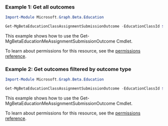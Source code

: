 ### Example 1: Get all outcomes

```powershell
Import-Module Microsoft.Graph.Beta.Education

Get-MgBetaEducationClassAssignmentSubmissionOutcome -EducationClassId $educationClassId -EducationAssignmentId $educationAssignmentId -EducationSubmissionId $educationSubmissionId
```
This example shows how to use the Get-MgBetaEducationMeAssignmentSubmissionOutcome Cmdlet.

To learn about permissions for this resource, see the [permissions reference](/graph/permissions-reference).

### Example 2: Get outcomes filtered by outcome type

```powershell
Import-Module Microsoft.Graph.Beta.Education

Get-MgBetaEducationClassAssignmentSubmissionOutcome -EducationClassId $educationClassId -EducationAssignmentId $educationAssignmentId -EducationSubmissionId $educationSubmissionId -Filter "isof('microsoft.graph.educationFeedbackResourceOutcome')"
```
This example shows how to use the Get-MgBetaEducationMeAssignmentSubmissionOutcome Cmdlet.

To learn about permissions for this resource, see the [permissions reference](/graph/permissions-reference).

